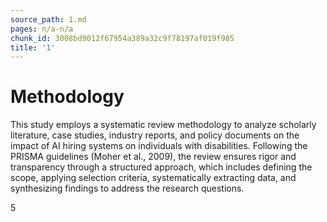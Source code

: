 ```yaml
---
source_path: 1.md
pages: n/a-n/a
chunk_id: 3008bd9012f67954a389a32c9f78197af019f985
title: '1'
---
```

# Methodology

This study employs a systematic review methodology to analyze scholarly literature, case studies, industry reports, and policy documents on the impact of AI hiring systems on individuals with disabilities. Following the PRISMA guidelines (Moher et al., 2009), the review ensures rigor and transparency through a structured approach, which includes defining the scope, applying selection criteria, systematically extracting data, and synthesizing findings to address the research questions.

5
